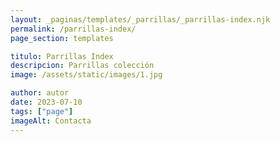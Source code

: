 ```yaml
---
layout: _paginas/templates/_parrillas/_parrillas-index.njk
permalink: /parrillas-index/
page_section: templates

titulo: Parrillas Index
descripcion: Parrillas colección
image: /assets/static/images/1.jpg

author: autor
date: 2023-07-10
tags: ["page"]
imageAlt: Contacta
---
```

